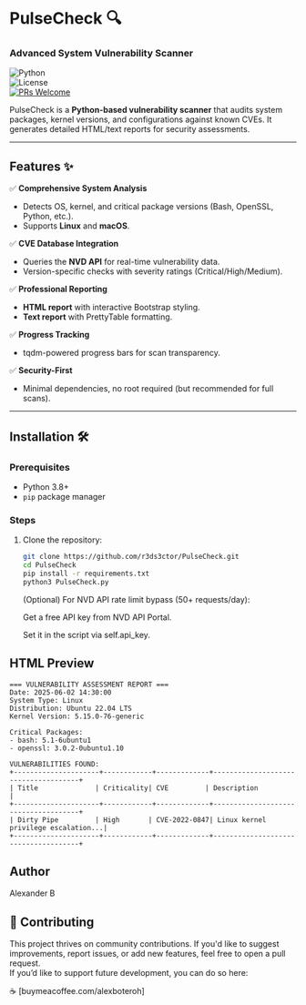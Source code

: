 # PulseCheck 🔍  
### Advanced System Vulnerability Scanner  

![Python](https://img.shields.io/badge/Python-3.8%2B-blue)  
![License](https://img.shields.io/badge/License-MIT-green)  
[![PRs Welcome](https://img.shields.io/badge/PRs-welcome-brightgreen)](https://github.com/r3ds3ctor/PulseCheck/pulls)  

PulseCheck is a **Python-based vulnerability scanner** that audits system packages, kernel versions, and configurations against known CVEs. It generates detailed HTML/text reports for security assessments.  

---

## Features ✨  
✅ **Comprehensive System Analysis**  
- Detects OS, kernel, and critical package versions (Bash, OpenSSL, Python, etc.).  
- Supports **Linux** and **macOS**.  

✅ **CVE Database Integration**  
- Queries the **NVD API** for real-time vulnerability data.  
- Version-specific checks with severity ratings (Critical/High/Medium).  

✅ **Professional Reporting**  
- **HTML report** with interactive Bootstrap styling.  
- **Text report** with PrettyTable formatting.  

✅ **Progress Tracking**  
- tqdm-powered progress bars for scan transparency.  

✅ **Security-First**  
- Minimal dependencies, no root required (but recommended for full scans).  

---

## Installation 🛠️  

### Prerequisites  
- Python 3.8+  
- `pip` package manager  

### Steps  
1. Clone the repository:  
   ```bash
   git clone https://github.com/r3ds3ctor/PulseCheck.git
   cd PulseCheck
   pip install -r requirements.txt
   python3 PulseCheck.py
   ```
   (Optional) For NVD API rate limit bypass (50+ requests/day):

    Get a free API key from NVD API Portal.

    Set it in the script via self.api_key.

## HTML Preview
```
=== VULNERABILITY ASSESSMENT REPORT ===
Date: 2025-06-02 14:30:00
System Type: Linux
Distribution: Ubuntu 22.04 LTS
Kernel Version: 5.15.0-76-generic

Critical Packages:
- bash: 5.1-6ubuntu1
- openssl: 3.0.2-0ubuntu1.10

VULNERABILITIES FOUND:
+---------------------+------------+-------------+-------------------------------------+
| Title              | Criticality| CVE         | Description                         |
+---------------------+------------+-------------+-------------------------------------+
| Dirty Pipe         | High       | CVE-2022-0847| Linux kernel privilege escalation...|
+---------------------+------------+-------------+-------------------------------------+

```

## Author
Alexander B

## 🤝 Contributing
This project thrives on community contributions. If you'd like to suggest improvements, report issues, or add new features, feel free to open a pull request.  
If you’d like to support future development, you can do so here: 

☕ [buymeacoffee.com/alexboteroh]
